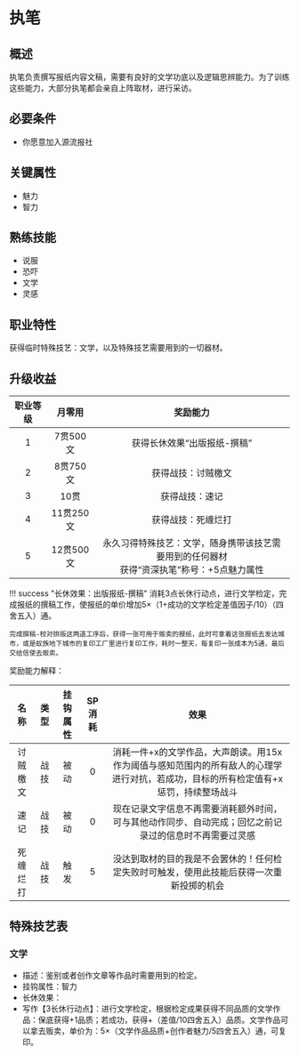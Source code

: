 # 执笔

## 概述

执笔负责撰写报纸内容文稿，需要有良好的文学功底以及逻辑思辨能力。为了训练这些能力，大部分执笔都会亲自上阵取材，进行采访。

## 必要条件

* 你愿意加入源流报社

## 关键属性

* 魅力
* 智力

## 熟练技能

* 说服
* 恐吓
* 文学
* 灵感
  
## 职业特性

获得临时特殊技艺：文学，以及特殊技艺需要用到的一切器材。

## 升级收益

职业等级|月零用|奖励能力
:--:|:--:|:--:
1|7贯500文|获得长休效果“出版报纸-撰稿”
2|8贯750文|获得战技：讨贼檄文
3|10贯|获得战技：速记
4|11贯250文|获得战技：死缠烂打
5|12贯500文|永久习得特殊技艺：文学，随身携带该技艺需要用到的任何器材<br>获得“资深执笔”称号：+5点魅力属性

!!! success "长休效果：出版报纸-撰稿"
    消耗3点长休行动点，进行文学检定，完成报纸的撰稿工作，使报纸的单价增加5×（1+成功的文学检定差值因子/10）（四舍五入）通。

    完成撰稿-校对排版这两道工序后，获得一张可用于贩卖的报纸，此时可拿着这张报纸去发达城市，或是蚁族地下城市的复印工厂里进行复印工作，耗时一整天，每复印一张成本为5通，最后交给信使去贩卖。

奖励能力解释：

名称|类型|挂钩属性|SP消耗|效果
:--:|:--:|:--:|:--:|:--:
讨贼檄文|战技|被动|0|消耗一件+x的文学作品，大声朗读。用15x作为阈值与感知范围内的所有敌人的心理学进行对抗，若成功，目标的所有检定值有+x惩罚，持续整场战斗
速记|战技|被动|0|现在记录文字信息不再需要消耗额外时间，可与其他动作同步、自动完成；回忆之前记录过的信息时不再需要过灵感
死缠烂打|战技|触发|5|没达到取材的目的我是不会罢休的！任何检定失败时可触发，使用此技能后获得一次重新投掷的机会

## 特殊技艺表

### 文学

* 描述：鉴别或者创作文章等作品时需要用到的检定。
* 挂钩属性：智力
* 长休效果：
* 写作【3长休行动点】：进行文学检定，根据检定成果获得不同品质的文学作品：保底获得+1品质；若成功，获得+（差值/10四舍五入）品质。文学作品可以拿去贩卖，单价为：5×（文学作品品质+创作者魅力/5四舍五入）通，可复印。